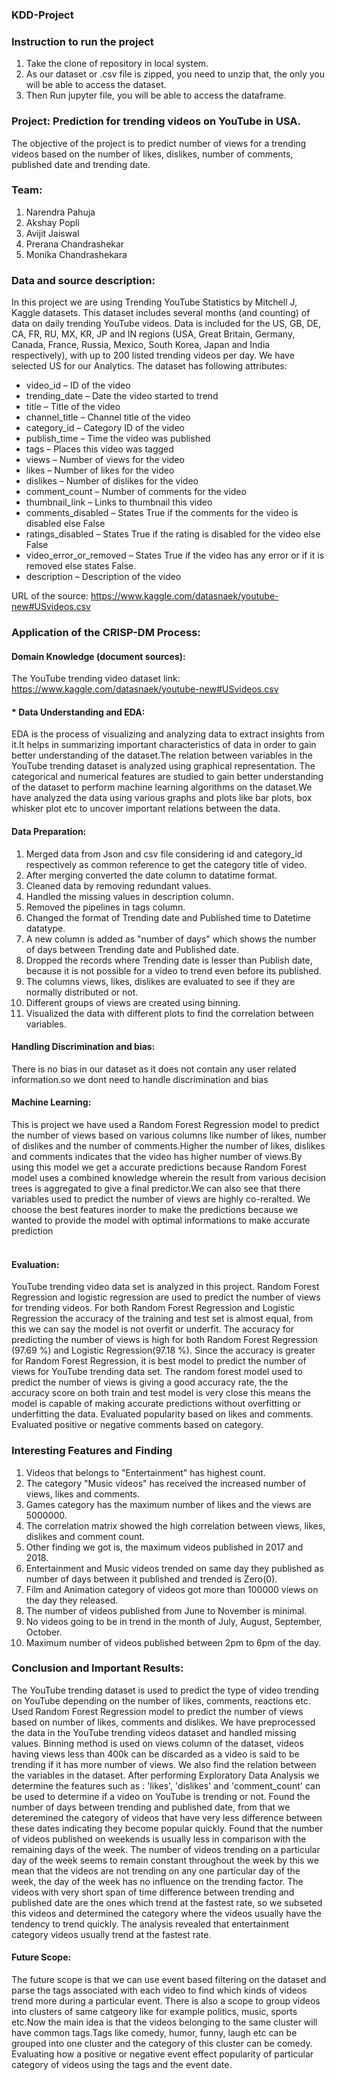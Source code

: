 ### KDD-Project

### Instruction to run the project
1. Take the clone of repository in local system.
2. As our dataset or .csv file is zipped, you need to unzip that, the only you will be able to access the dataset.
3. Then Run jupyter file, you will be able to access the dataframe.

### Project: Prediction for trending videos on YouTube in USA.
The objective of the project is to predict number of views for a trending videos based on the number of likes, dislikes, number of comments, published date and trending date. 

### Team:
1. Narendra Pahuja
2. Akshay Popli
3. Avijit Jaiswal
4. Prerana Chandrashekar
5. Monika Chandrashekara

### Data and source description:
In this project we are using Trending YouTube Statistics by Mitchell J, Kaggle datasets. 
This dataset includes several months (and counting) of data on daily trending YouTube videos. Data is included for the US, GB, DE, CA, FR, RU, MX, KR, JP and IN regions (USA, Great Britain, Germany, Canada, France, Russia, Mexico, South Korea, Japan and India respectively), with up to 200 listed trending videos per day. We have selected US for our Analytics.
The dataset has following attributes:
* video_id – ID of the video
* trending_date – Date the video started to trend
* title – Title of the video 
* channel_title – Channel title of the video
* category_id – Category ID of the video 
* publish_time – Time the video was published
* tags – Places this video was tagged
* views – Number of views for the video
* likes – Number of likes for the video
* dislikes – Number of dislikes for the video
* comment_count – Number of comments for the video
* thumbnail_link – Links to thumbnail this video
* comments_disabled – States True if the comments for the video is disabled else False
* ratings_disabled – States True if the rating is disabled for the video else False
* video_error_or_removed – States True if the video has any error or if it is removed else states False.
* description – Description of the video

URL of the source: https://www.kaggle.com/datasnaek/youtube-new#USvideos.csv

### Application of the CRISP-DM Process: 

#### Domain Knowledge (document sources):
The YouTube trending video dataset link: https://www.kaggle.com/datasnaek/youtube-new#USvideos.csv

#### * Data Understanding and EDA:
EDA is the process of visualizing and analyzing data to extract insights from it.It helps in summarizing important characteristics of data in order to gain better understanding of the dataset.The relation between variables in the YouTube trending dataset is analyzed using graphical representation. The categorical and numerical features are studied to gain better understanding of the dataset to perform machine learning algorithms on the dataset.We have analyzed the data using various graphs and plots like bar plots, box whisker plot etc to uncover important relations between the data.

#### Data Preparation:
1. Merged data from Json and csv file considering id and category_id respectively as common reference to get the category title of video.
2. After merging converted the date column to datatime format.
3. Cleaned data by removing redundant values.
4. Handled the missing values in description column.
5. Removed the pipelines in tags column.
6. Changed the format of Trending date and Published time to Datetime datatype.
7. A new column is added as "number of days" which shows the number of days between Trending date and Published date.
8. Dropped the records where Trending date is lesser than Publish date, because it is not possible for a video to trend even before its published.
9. The columns views, likes, dislikes are evaluated to see if they are normally distributed or not.
10. Different groups of views are created using binning.
11. Visualized the data with different plots to find the correlation between variables.


#### Handling Discrimination and bias:
There is no bias in our dataset as it does not contain any user related information.so we dont need to handle discrimination and bias

#### Machine Learning:
This is project we have used a Random Forest Regression model to predict the number of views based on various columns like number of likes, number of dislikes and the number of comments.Higher the number of likes, dislikes and comments indicates that the video has higher number of views.By using this model we get a accurate predictions because Random Forest model uses a combined knowledge wherein the result from various decision trees is aggregated to give a final predictor.We can also see that there variables used to predict the number of views are highly co-reralted. We choose the best features inorder to make the predictions because we wanted to provide the model with optimal informations to make accurate prediction  <br><br> 

#### Evaluation:
YouTube trending video data set is analyzed in this project. Random Forest Regression and logistic regression are used to predict the number of views for trending videos. For both Random Forest Regression and Logistic Regression the accuracy of the training and test set is almost equal, from this we can say the model is not overfit or underfit. The accuracy for predicting the number of views is high for both Random Forest Regression (97.69 %) and Logistic Regression(97.18 %). Since the accuracy is greater for Random Forest Regression, it is best model to predict the number of views for YouTube trending data set.
The random forest model used to predict the number of views is giving a good accuracy rate, the the accuracy score on  both train and test model is very close this means the model is capable of making accurate predictions without overfitting or underfitting the data.
Evaluated popularity based on likes and comments.
Evaluated positive or negative comments based on category. 


### Interesting Features and Finding
1. Videos that belongs to "Entertainment" has highest count.
2. The category "Music videos" has received the increased number of views, likes and comments.
3. Games category has the maximum number of likes and the views are 5000000.
4. The correlation matrix showed the high correlation between views, likes, dislikes and comment count.
5. Other finding we got is, the maximum videos published in 2017 and 2018.
6. Entertainment and Music videos trended on same day they published as number of days between it published and trended is Zero(0).
7. Film and Animation category of videos got more than 100000 views on the day they released.
8. The number of videos published from June to November is minimal.
9. No videos going to be in trend in the month of July, August, September, October.
10. Maximum number of videos published between 2pm to 6pm of the day.

### Conclusion and Important Results:
The YouTube trending dataset is used to predict the type of video trending on YouTube depending on the number of likes, comments, reactions etc. 
Used Random Forest Regression model to predict the number of views based on number of likes, comments and dislikes.
We have preprocessed the data in the YouTube trending videos dataset and handled missing values. Binning method is used on views column of the dataset, videos having views less than 400k can be discarded as a video is said to be trending if it has more number of views. We also find the relation between the variables in the dataset. After performing Exploratory Data Analysis we determine the features such as : 'likes', 'dislikes' and 'comment_count' can be used to determine if a video on YouTube is trending or not.
Found the number of days between trending and published date, from that we deteremined the category of videos that have very less difference between these dates indicating they become popular quickly.
Found that the number of videos published on weekends is usually less in comparison with the remaining days of the week.
The number of videos trending on a particular day of the week seems to remain constant throughout the week by this we mean that  the videos are not trending on any  one particular day of the week, the day of the week has no influence on the trending factor.
The videos with very short span of time difference between trending and published date are the ones which trend at the fastest rate, so we subseted this videos and determined the category where the videos usually have the tendency to trend quickly. The analysis revealed that entertainment category videos usually trend at the fastest rate. 

#### Future Scope:
The future scope is that we can use event based filtering on the dataset and parse the tags associated with each video to find which kinds of videos trend more during a particular event.
There is also a scope to group videos into clusters of same catgeory like for example politics, music, sports etc.Now the main idea is that the videos belonging to the same cluster will have common tags.Tags like comedy, humor, funny, laugh etc can be grouped into one cluster and the category of this cluster can be comedy.
Evaluating how a positive or negative event effect popularity of particular category of videos using the tags and the event date.
